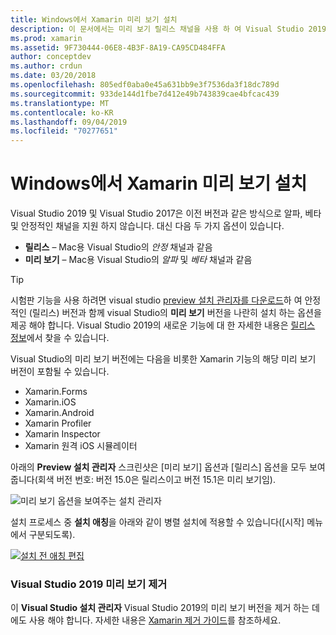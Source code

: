 ```yaml
---
title: Windows에서 Xamarin 미리 보기 설치
description: 이 문서에서는 미리 보기 릴리스 채널을 사용 하 여 Visual Studio 2019에 Xamarin의 미리 보기 버전을 설치 하는 방법을 설명 합니다.
ms.prod: xamarin
ms.assetid: 9F730444-06E8-4B3F-8A19-CA95CD484FFA
author: conceptdev
ms.author: crdun
ms.date: 03/20/2018
ms.openlocfilehash: 805edf0aba0e45a631bb9e3f7536da3f18dc789d
ms.sourcegitcommit: 933de144d1fbe7d412e49b743839cae4bfcac439
ms.translationtype: MT
ms.contentlocale: ko-KR
ms.lasthandoff: 09/04/2019
ms.locfileid: "70277651"
---
```

# <a name="installing-xamarin-preview-on-windows"></a>Windows에서 Xamarin 미리 보기 설치

Visual Studio 2019 및 Visual Studio 2017은 이전 버전과 같은 방식으로 알파, 베타 및 안정적인 채널을 지원 하지 않습니다. 대신 다음 두 가지 옵션이 있습니다.

- **릴리스** – Mac용 Visual Studio의 _안정_ 채널과 같음
- **미리 보기** – Mac용 Visual Studio의 _알파_ 및 _베타_ 채널과 같음

> [!TIP]
> 시험판 기능을 사용 하려면 visual studio [preview 설치 관리자를 다운로드](https://visualstudio.microsoft.com/vs/preview/)하 여 안정적인 (릴리스) 버전과 함께 visual Studio의 **미리 보기** 버전을 나란히 설치 하는 옵션을 제공 해야 합니다. Visual Studio 2019의 새로운 기능에 대 한 자세한 내용은 [릴리스 정보](https://docs.microsoft.com/visualstudio/releases/2019/release-notes)에서 찾을 수 있습니다.

Visual Studio의 미리 보기 버전에는 다음을 비롯한 Xamarin 기능의 해당 미리 보기 버전이 포함될 수 있습니다.

- Xamarin.Forms
- Xamarin.iOS
- Xamarin.Android
- Xamarin Profiler
- Xamarin Inspector
- Xamarin 원격 iOS 시뮬레이터

아래의 **Preview 설치 관리자** 스크린샷은 [미리 보기] 옵션과 [릴리스] 옵션을 모두 보여줍니다(회색 버전 번호: 버전 15.0은 릴리스이고 버전 15.1은 미리 보기임).

![미리 보기 옵션을 보여주는 설치 관리자](windows-images/vs2017-installer.jpg)

설치 프로세스 중 **설치 애칭**을 아래와 같이 병렬 설치에 적용할 수 있습니다([시작] 메뉴에서 구분되도록).

[![설치 전 애칭 편집](windows-images/vs2017-nickname-sml.png "설치 전 애칭 편집")](windows-images/vs2017-nickname.png#lightbox)

### <a name="uninstalling-visual-studio-2019-preview"></a>Visual Studio 2019 미리 보기 제거

이 **Visual Studio 설치 관리자** Visual Studio 2019의 미리 보기 버전을 제거 하는 데에도 사용 해야 합니다. 자세한 내용은 [Xamarin 제거 가이드](uninstalling-xamarin.md#uninstallvs2017)를 참조하세요.
